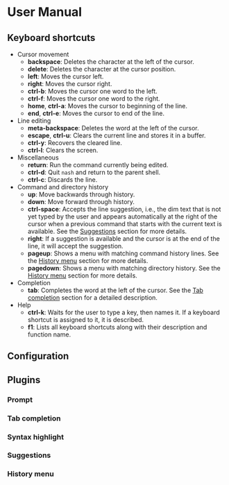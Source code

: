 # User Manual

## Keyboard shortcuts
- Cursor movement
    - **backspace**: Deletes the character at the left of the cursor.
    - **delete**: Deletes the character at the cursor position.
    - **left**: Moves the cursor left.
    - **right**: Moves the cursor right.
    - **ctrl-b**: Moves the cursor one word to the left.
    - **ctrl-f**: Moves the cursor one word to the right.
    - **home**, **ctrl-a**: Moves the cursor to beginning of the line.
    - **end**, **ctrl-e**: Moves the cursor to end of the line.
- Line editing
    - **meta-backspace**: Deletes the word at the left of the cursor.
    - **escape**, **ctrl-u**: Clears the current line and stores it in a buffer.
    - **ctrl-y**: Recovers the cleared line.
    - **ctrl-l**: Clears the screen.
- Miscellaneous
    - **return**: Run the command currently being edited.
    - **ctrl-d**: Quit `nash` and return to the parent shell.
    - **ctrl-c**: Discards the line.
- Command and directory history
    - **up**: Move backwards through history.
    - **down**: Move forward through history.
    - **ctrl-space**: Accepts the line suggestion, i.e., the dim text that is not yet typed by the
        user and appears automatically at the right of the cursor when a previous command that starts
        with the current text is available. See the [Suggestions](#suggestions) section for more details.
    - **right**: If a suggestion is available and the cursor is at the end of the line,
        it will accept the suggestion.
    - **pageup**: Shows a menu with matching command history lines. See the [History menu](#history-menu)
        section for more details.
    - **pagedown**: Shows a menu with matching directory history. See the [History menu](#history-menu)
        section for more details.
- Completion
    - **tab**: Completes the word at the left of the cursor. See the [Tab completion](#tab-completion) section for a detailed description.
- Help
    - **ctrl-k**: Waits for the user to type a key, then names it. If a keyboard
        shortcut is assigned to it, it is described.
    - **f1**: Lists all keyboard shortcuts along with their description and function name.

## Configuration

## Plugins

### Prompt

### Tab completion

### Syntax highlight

### Suggestions

### History menu
